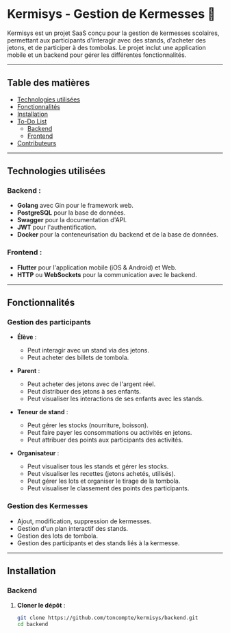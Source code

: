 # Kermisys - Gestion de Kermesses 🎉

Kermisys est un projet SaaS conçu pour la gestion de kermesses scolaires, permettant aux participants d'interagir avec des stands, d'acheter des jetons, et de participer à des tombolas. Le projet inclut une application mobile et un backend pour gérer les différentes fonctionnalités.

---

## Table des matières
- [Technologies utilisées](#technologies-utilisées)
- [Fonctionnalités](#fonctionnalités)
- [Installation](#installation)
- [To-Do List](#to-do-list)
  - [Backend](#backend)
  - [Frontend](#frontend)
- [Contributeurs](#contributeurs)

---

## Technologies utilisées

### Backend :
- **Golang** avec Gin pour le framework web.
- **PostgreSQL** pour la base de données.
- **Swagger** pour la documentation d'API.
- **JWT** pour l'authentification.
- **Docker** pour la conteneurisation du backend et de la base de données.

### Frontend :
- **Flutter** pour l'application mobile (iOS & Android) et Web.
- **HTTP** ou **WebSockets** pour la communication avec le backend.

---

## Fonctionnalités

### Gestion des participants
- **Élève** : 
  - Peut interagir avec un stand via des jetons.
  - Peut acheter des billets de tombola.
  
- **Parent** :
  - Peut acheter des jetons avec de l'argent réel.
  - Peut distribuer des jetons à ses enfants.
  - Peut visualiser les interactions de ses enfants avec les stands.

- **Teneur de stand** :
  - Peut gérer les stocks (nourriture, boisson).
  - Peut faire payer les consommations ou activités en jetons.
  - Peut attribuer des points aux participants des activités.

- **Organisateur** :
  - Peut visualiser tous les stands et gérer les stocks.
  - Peut visualiser les recettes (jetons achetés, utilisés).
  - Peut gérer les lots et organiser le tirage de la tombola.
  - Peut visualiser le classement des points des participants.

### Gestion des Kermesses
- Ajout, modification, suppression de kermesses.
- Gestion d'un plan interactif des stands.
- Gestion des lots de tombola.
- Gestion des participants et des stands liés à la kermesse.

---

## Installation

### Backend
1. **Cloner le dépôt** :
   ```bash
   git clone https://github.com/toncompte/kermisys/backend.git
   cd backend
